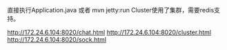 直接执行Application.java 或者 mvn jetty:run Cluster使用了集群，需要redis支持。

http://172.24.6.104:8020/chat.html
http://172.24.6.104:8020/cluster.html
http://172.24.6.104:8020/sock.html
